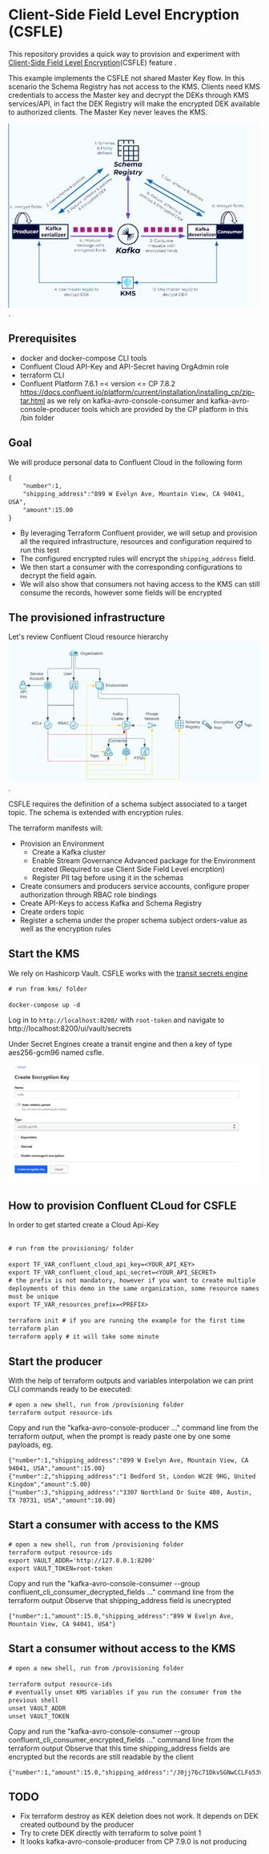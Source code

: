 # Client-Side Field Level Encryption (CSFLE)

This repository provides a quick way to provision and experiment with [Client-Side Field Level Encryption](https://docs.confluent.io/cloud/current/clusters/csfle/overview.html)(CSFLE) feature .

This example implements the CSFLE not shared Master Key flow. In this scenario the Schema Registry has not access to the KMS. 
Clients need KMS credentials to access the Master key and decrypt the DEKs through KMS services/API, in fact the DEK Registry will make the encrypted DEK available to authorized clients. The Master Key never leaves the KMS.

![](images/non-shared-KMS.png).

## Prerequisites

* docker and docker-compose CLI tools
* Confluent Cloud API-Key and API-Secret having OrgAdmin role
* terraform CLI
* Confluent Platform  7.6.1 =< version <= CP 7.8.2 https://docs.confluent.io/platform/current/installation/installing_cp/zip-tar.html as we rely on kafka-avro-console-consumer and kafka-avro-console-producer tools which are provided by the CP platform in this /bin folder

## Goal

We will produce personal data to Confluent Cloud in the following form
```
{
    "number":1,
    "shipping_address":"899 W Evelyn Ave, Mountain View, CA 94041, USA",
    "amount":15.00
}
```
* By leveraging Terraform Confluent provider, we will setup and provision all the required infrastructure, resources and configuration required to run this test
* The configured encrypted rules will encrypt the `shipping_address` field.
* We then start a consumer with the corresponding configurations to decrypt the field again.
* We will also show that consumers not having access to the KMS can still consume the records, however some fields will be encrypted

## The provisioned infrastructure

Let's review Confluent Cloud resource hierarchy ![](images/hierarchy.png).

CSFLE requires the definition of a schema subject associated to a target topic. The schema is extended with encryption rules. 

The terraform manifests will:
 * Provision an Environment
   * Create a Kafka cluster
   * Enable Stream Governance Advanced package for the Environment created (Required to use Client Side Field Level encrption)
   * Register PII tag before using it in the schemas
 * Create consumers and producers service accounts, configure proper authorization through RBAC role bindings
 * Create API-Keys to access Kafka and Schema Registry
 * Create orders topic
 * Register a schema under the proper schema subject orders-value as well as the encryption rules

## Start the KMS

We rely on Hashicorp Vault. CSFLE works with the [transit secrets engine](https://developer.hashicorp.com/vault/docs/secrets/transit)

```shell
# run from kms/ folder

docker-compose up -d
```

Log in to `http://localhost:8200/` with `root-token` and navigate to http://localhost:8200/ui/vault/secrets

Under Secret Engines create a transit engine and then a key of type aes256-gcm96 named csfle.

![](images/csfle_vault_transit_creation.png)

## How to provision Confluent CLoud for CSFLE

In order to get started create a Cloud Api-Key

```shell

# run from the provisioning/ folder

export TF_VAR_confluent_cloud_api_key=<YOUR_API_KEY>
export TF_VAR_confluent_cloud_api_secret=<YOUR_API_SECRET>
# the prefix is not mandatory, however if you want to create multiple deployments of this demo in the same organization, some resource names must be unique
export TF_VAR_resources_prefix=<PREFIX>

terraform init # if you are running the example for the first time
terraform plan
terraform apply # it will take some minute

```

## Start the producer

With the help of terraform outputs and variables interpolation we can print CLI commands ready to be executed:

```shell
# open a new shell, run from /provisioning folder
terraform output resource-ids
```
Copy and run the  "kafka-avro-console-producer ..." command line from the terraform output, when the prompt is ready paste one by one some payloads, eg.

```
{"number":1,"shipping_address":"899 W Evelyn Ave, Mountain View, CA 94041, USA","amount":15.00}
{"number":2,"shipping_address":"1 Bedford St, London WC2E 9HG, United Kingdom","amount":5.00}
{"number":3,"shipping_address":"3307 Northland Dr Suite 400, Austin, TX 78731, USA","amount":10.00}
```

## Start a consumer with access to the KMS


```shell
# open a new shell, run from /provisioning folder
terraform output resource-ids
export VAULT_ADDR='http://127.0.0.1:8200'
export VAULT_TOKEN=root-token
```

Copy and run the  "kafka-avro-console-consumer --group confluent_cli_consumer_decrypted_fields ..." command line from the terraform output
Observe that shipping_address field is unecrypted

```shell
{"number":1,"amount":15.0,"shipping_address":"899 W Evelyn Ave, Mountain View, CA 94041, USA"}
```

## Start a consumer without access to the KMS


```shell
# open a new shell, run from /provisioning folder

terraform output resource-ids
# eventually unset KMS variables if you run the consumer from the previous shell
unset VAULT_ADDR 
unset VAULT_TOKEN
```

Copy and run the  "kafka-avro-console-consumer --group confluent_cli_consumer_encrypted_fields ..." command line from the terraform output
Observe that this time shipping_address fields are encrypted but the records are still readable by the client
```shell
{"number":1,"amount":15.0,"shipping_address":"/J0jj76c71DkvSGNwCCLFo53VzFWarlGURpYDk40MkoDxgrvByprbS7ArzCKs1B1JP18Q69r0ucmYMahn3YfjSeQzAC6oMnH/PY="}
```

## TODO
* Fix terraform destroy as KEK deletion does not work. It depends on DEK created outbound by the producer
* Try to crete DEK directly with terraform to solve point 1
* It looks kafka-avro-console-producer from CP 7.9.0 is not producing